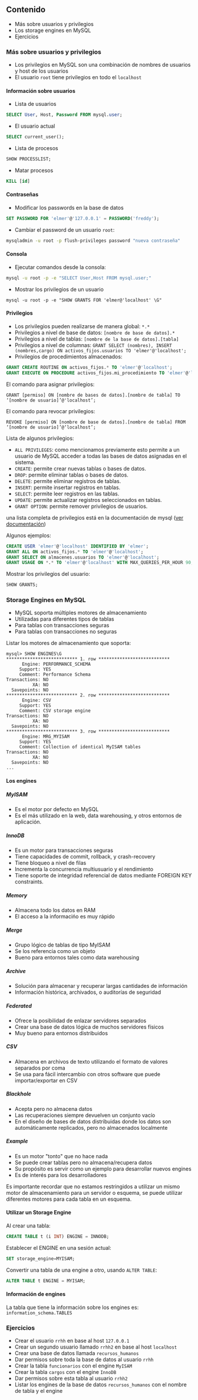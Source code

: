## Contenido

* Más sobre usuarios y privilegios
* Los storage engines en MySQL
* Ejercicios

### Más sobre usuarios y privilegios

* Los privilegios en MySQL son una combinación de nombres de usuarios y host de los usuarios
* El usuario `root` tiene privilegios en todo el `localhost`

#### Información sobre usuarios

* Lista de usuarios

```sql
SELECT User, Host, Password FROM mysql.user;
```

* El usuario actual

```sql
SELECT current_user();
```

* Lista de procesos

```sql
SHOW PROCESSLIST;
```

* Matar procesos

```sql
KILL [id]
```

#### Contraseñas

* Modificar los passwords en la base de datos

```sql
SET PASSWORD FOR 'elmer'@'127.0.0.1' = PASSWORD('freddy');
```

* Cambiar el password de un usuario `root`:

```sh
mysqladmin -u root -p flush-privileges password "nueva contraseña"
```

#### Consola

* Ejecutar comandos desde la consola:

```sh
mysql -u root -p -e "SELECT User,Host FROM mysql.user;"
```

* Mostrar los privilegios de un usuario

```console
mysql -u root -p -e "SHOW GRANTS FOR 'elmer@'localhost' \G"
```
#### Privilegios

* Los privilegios pueden realizarse de manera global: `*.*`
* Privilegios a nivel de base de datos: `[nombre de base de datos].*`
* Privilegios a nivel de tablas: `[nombre de la base de datos].[tabla]`
* Privilegios a nivel de columnas: `GRANT SELECT (nombres), INSERT (nombres,cargo) ON activos_fijos.usuarios TO 'elmer'@'localhost';`
* Privilegios de procedimientos almacenados: 

```sql
GRANT CREATE ROUTINE ON activos_fijos.* TO 'elmer'@'localhost';
GRANT EXECUTE ON PROCEDURE activos_fijos.mi_procedimiento TO 'elmer'@'localhost';
```

El comando para asignar privilegios:

```console
GRANT [permiso] ON [nombre de bases de datos].[nombre de tabla] TO ‘[nombre de usuario]’@'localhost’;
```

El comando para revocar privilegios:

```console
REVOKE [permiso] ON [nombre de base de datos].[nombre de tabla] FROM ‘[nombre de usuario]’@‘localhost’;
```
Lista de algunos privilegios:

* `ALL PRIVILEGES`: como mencionamos previamente esto permite a un usuario de MySQL acceder a todas las bases de datos asignadas en el sistema.
* `CREATE`: permite crear nuevas tablas o bases de datos.
* `DROP`: permite eliminar tablas o bases de datos.
* `DELETE`: permite eliminar registros de tablas.
* `INSERT`: permite insertar registros en tablas.
* `SELECT`: permite leer registros en las tablas.
* `UPDATE`: permite actualizar registros seleccionados en tablas.
* `GRANT OPTION`: permite remover privilegios de usuarios.
 
una lista completa de privilegios está en la documentación de mysql ([ver documentación](https://dev.mysql.com/doc/refman/5.1/en/grant.html))

Algunos ejemplos:

```sql
CREATE USER 'elmer'@'localhost' IDENTIFIED BY 'elmer';
GRANT ALL ON activos_fijos.* TO 'elmer'@'localhost';
GRANT SELECT ON almacenes.usuarios TO 'elmer'@'localhost';
GRANT USAGE ON *.* TO 'elmer'@'localhost' WITH MAX_QUERIES_PER_HOUR 90;
```

Mostrar los privilegios del usuario:

```sql
SHOW GRANTS;
```

### Storage Engines en MySQL

* MySQL soporta múltiples motores de almacenamiento
* Utilizadas para diferentes tipos de tablas
* Para tablas con transacciones seguras
* Para tablas con transacciones no seguras

Listar los motores de almacenamiento que soporta:

```console
mysql> SHOW ENGINES\G
*************************** 1. row ***************************
      Engine: PERFORMANCE_SCHEMA
     Support: YES
     Comment: Performance Schema
Transactions: NO
          XA: NO
  Savepoints: NO
*************************** 2. row ***************************
      Engine: CSV
     Support: YES
     Comment: CSV storage engine
Transactions: NO
          XA: NO
  Savepoints: NO
*************************** 3. row ***************************
      Engine: MRG_MYISAM
     Support: YES
     Comment: Collection of identical MyISAM tables
Transactions: NO
          XA: NO
  Savepoints: NO
...
```

#### Los engines

##### MyISAM

* Es el motor por defecto en MySQL
* Es el más utilizado en la web, data warehousing, y otros entornos de aplicación. 

##### InnoDB

* Es un motor para transacciones seguras
* Tiene capacidades de commit, rollback, y crash-recovery
* Tiene bloqueo a nivel de filas
* Incrementa la concurrencia multiusuario y el rendimiento
* Tiene soporte de integridad referencial de datos mediante FOREIGN KEY constraints.

##### Memory

* Almacena todo los datos en RAM
* El acceso a la informacińo es muy rápido

##### Merge

* Grupo lógico de tablas de tipo MyISAM
* Se los referencia como un objeto
* Bueno para entornos tales como data warehousing

##### Archive

* Solución para almacenar y recuperar largas cantidades de información
* Información histórica, archivados, o auditorías de seguridad

##### Federated

* Ofrece la posibilidad de enlazar servidores separados
* Crear una base de datos lógica de muchos servidores físicos
* Muy bueno para entornos distribuidos

##### CSV

* Almacena en archivos de texto utilizando el formato de valores separados por coma
* Se usa para fácil intercambio con otros software que puede importar/exportar en CSV

##### Blackhole

* Acepta pero no almacena datos
* Las recuperaciones siempre devuelven un conjunto vacío
* En el diseño de bases de datos distribuidas donde los datos son automáticamente replicados, pero no almacenados localmente

##### Example

* Es un motor "tonto" que no hace nada
* Se puede crear tablas pero no almacena/recupera datos
* Su propósito es servir como un ejemplo para desarrollar nuevos engines
* Es de interés para los desarrolladores

Es importante recordar que no estamos restringidos a utilizar un mismo motor de almacenamiento para un servidor o esquema, se puede utilizar diferentes motores para cada tabla en un esquema.

#### Utilizar un Storage Engine

Al crear una tabla:

```sql
CREATE TABLE t (i INT) ENGINE = INNODB;
```

Establecer el ENGINE en una sesión actual:

```sql
SET storage_engine=MYISAM;
```

Convertir una tabla de una engine a otro, usando `ALTER TABLE`:

```sql
ALTER TABLE t ENGINE = MYISAM;
```

#### Información de engines

La tabla que tiene la información sobre los engines es: `information_schema.TABLES`

### Ejercicios

* Crear el usuario `rrhh` en base al host `127.0.0.1`
* Crear un segundo usuario llamado `rrhh2` en base al host `localhost`
* Crear una base de datos llamada `recursos_humanos`
* Dar permisos sobre toda la base de datos al usuario `rrhh`
* Crear la tabla `funcionarios` con el engine `MyISAM`
* Crear la tabla `cargos` con el engine `InnoDB`
* Dar permisos sobre esta tabla al usuario `rrhh2`
* Listar los engines de la base de datos `recursos_humanos` con el nombre de tabla y el engine
